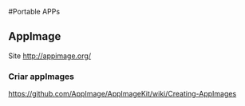 

#Portable APPs



## AppImage
Site http://appimage.org/

### Criar appImages
https://github.com/AppImage/AppImageKit/wiki/Creating-AppImages